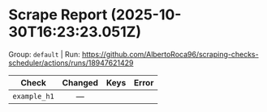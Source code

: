 # Scrape Report (2025-10-30T16:23:23.051Z)

Group: `default`  |  Run: https://github.com/AlbertoRoca96/scraping-checks-scheduler/actions/runs/18947621429

| Check | Changed | Keys | Error |
|---|:---:|:--|:--|
| `example_h1` | — |  |  |
